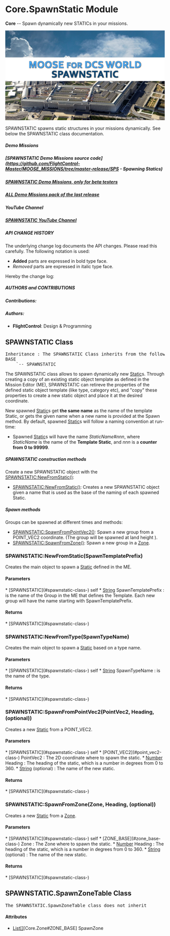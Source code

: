 # Core.SpawnStatic Module
**Core** -- Spawn dynamically new STATICs in your missions.

![Banner Image](/includes/Pictures/SPAWNSTATIC/Dia1.JPG)



SPAWNSTATIC spawns static structures in your missions dynamically. See below the SPAWNSTATIC class documentation.



#####  Demo Missions

#####  [SPAWNSTATIC Demo Missions source code](https://github.com/FlightControl-Master/MOOSE_MISSIONS/tree/master-release/SPS - Spawning Statics)

#####  [SPAWNSTATIC Demo Missions, only for beta testers](https://github.com/FlightControl-Master/MOOSE_MISSIONS/tree/master/SPS%20-%20Spawning%20Statics)

#####  [ALL Demo Missions pack of the last release](https://github.com/FlightControl-Master/MOOSE_MISSIONS/releases)



#####  YouTube Channel

#####  [SPAWNSTATIC YouTube Channel]()



#####  **API CHANGE HISTORY**

The underlying change log documents the API changes. Please read this carefully. The following notation is used:

* **Added** parts are expressed in bold type face.
* _Removed_ parts are expressed in italic type face.

Hereby the change log:



#####  **AUTHORS and CONTRIBUTIONS**

#####  Contributions:

#####  Authors:

* **FlightControl**: Design & Programming


## SPAWNSTATIC Class
<pre>
Inheritance : The SPAWNSTATIC Class inherits from the following parents :
BASE
	`-- SPAWNSTATIC
</pre>

The SPAWNSTATIC class allows to spawn dynamically new [Static](#static-module-)s.
Through creating a copy of an existing static object template as defined in the Mission Editor (ME),
SPAWNSTATIC can retireve the properties of the defined static object template (like type, category etc), and "copy"
these properties to create a new static object and place it at the desired coordinate.

New spawned [Static](#static-module-)s get **the same name** as the name of the template Static,
or gets the given name when a new name is provided at the Spawn method.
By default, spawned [Static](#static-module-)s will follow a naming convention at run-time:

* Spawned [Static](#static-module-)s will have the name _StaticName_#_nnn_, where _StaticName_ is the name of the **Template Static**,
and _nnn_ is a **counter from 0 to 99999**.


#####  SPAWNSTATIC construction methods

Create a new SPAWNSTATIC object with the [SPAWNSTATIC:NewFromStatic()](#spawnstatic-newfromstatic-spawntemplateprefix):

* [SPAWNSTATIC:NewFromStatic()](#spawnstatic-newfromstatic-spawntemplateprefix): Creates a new SPAWNSTATIC object given a name that is used as the base of the naming of each spawned Static.

#####  **Spawn** methods

Groups can be spawned at different times and methods:

* [SPAWNSTATIC:SpawnFromPointVec2()](#spawnstatic-spawnfrompointvec2-pointvec2-heading-(optional)): Spawn a new group from a POINT_VEC2 coordinate.
(The group will be spawned at land height ).
* [SPAWNSTATIC:SpawnFromZone()](#spawnstatic-spawnfromzone-zone-heading-(optional)): Spawn a new group in a [Zone](#zone-module-).





### SPAWNSTATIC:NewFromStatic(SpawnTemplatePrefix)
Creates the main object to spawn a [Static](#static-module-) defined in the ME.

<h4> Parameters </h4>
* [SPAWNSTATIC](#spawnstatic-class-)
self
* <u>String</u> SpawnTemplatePrefix : is the name of the Group in the ME that defines the Template.  Each new group will have the name starting with SpawnTemplatePrefix.

<h4> Returns </h4>
* [SPAWNSTATIC](#spawnstatic-class-)



### SPAWNSTATIC:NewFromType(SpawnTypeName)
Creates the main object to spawn a [Static](#static-module-) based on a type name.

<h4> Parameters </h4>
* [SPAWNSTATIC](#spawnstatic-class-)
self
* <u>String</u> SpawnTypeName : is the name of the type.

<h4> Returns </h4>
* [SPAWNSTATIC](#spawnstatic-class-)



### SPAWNSTATIC:SpawnFromPointVec2(PointVec2, Heading, (optional))
Creates a new [Static](#static-module-) from a POINT_VEC2.

<h4> Parameters </h4>
* [SPAWNSTATIC](#spawnstatic-class-)
self
* [POINT_VEC2](#point_vec2-class-) PointVec2 : The 2D coordinate where to spawn the static.
* <u>Number</u> Heading : The heading of the static, which is a number in degrees from 0 to 360.
* <u>String</u> (optional) : The name of the new static.

<h4> Returns </h4>
* [SPAWNSTATIC](#spawnstatic-class-)



### SPAWNSTATIC:SpawnFromZone(Zone, Heading, (optional))
Creates a new [Static](#static-module-) from a [Zone](#zone-module-).

<h4> Parameters </h4>
* [SPAWNSTATIC](#spawnstatic-class-)
self
* [ZONE_BASE](#zone_base-class-) Zone : The Zone where to spawn the static.
* <u>Number</u> Heading : The heading of the static, which is a number in degrees from 0 to 360.
* <u>String</u> (optional) : The name of the new static.

<h4> Returns </h4>
* [SPAWNSTATIC](#spawnstatic-class-)



## SPAWNSTATIC.SpawnZoneTable Class
<pre>
The SPAWNSTATIC.SpawnZoneTable class does not inherit
</pre>
<h4> Attributes </h4>

* <u>List[]</u>[Core.Zone#ZONE_BASE] SpawnZone


